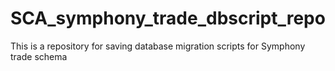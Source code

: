 # SCA_symphony_trade_dbscript_repo
This is a repository for saving database migration scripts for Symphony trade schema 
